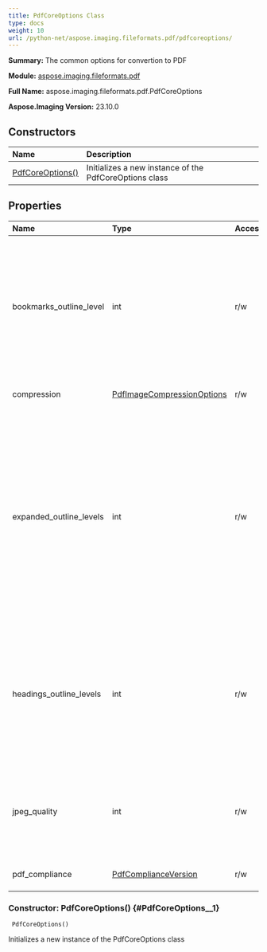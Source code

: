 ```yaml
---
title: PdfCoreOptions Class
type: docs
weight: 10
url: /python-net/aspose.imaging.fileformats.pdf/pdfcoreoptions/
---
```


**Summary:** The common options for convertion to PDF

**Module:** [aspose.imaging.fileformats.pdf](/imaging/python-net/aspose.imaging.fileformats.pdf/)

**Full Name:** aspose.imaging.fileformats.pdf.PdfCoreOptions

**Aspose.Imaging Version:** 23.10.0

## **Constructors**
| **Name** | **Description** |
| :- | :- |
| [PdfCoreOptions()](#PdfCoreOptions__1) | Initializes a new instance of the PdfCoreOptions class |
## **Properties**
| **Name** | **Type** | **Access** | **Description** |
| :- | :- | :- | :- |
| bookmarks_outline_level | int | r/w | Specifies at which level in the document outline to display bookmark objects.<br/>            0 - not displayed.<br/>            1 at first level and so on.<br/>            Default is 0. |
| compression | [PdfImageCompressionOptions](/imaging/python-net/aspose.imaging.imageoptions/pdfimagecompressionoptions/) | r/w | Gets or sets the compression. |
| expanded_outline_levels | int | r/w | Specifies how many levels in the document outline to show expanded when the PDF file is viewed.<br/>            0 - the document outline is not expanded.<br/>            1 - first level items in the document are expanded and so on.<br/>            Default is 0. |
| headings_outline_levels | int | r/w | Specifies how many levels of outline items to include in the document outline.<br/>            0 - no outline, 1 - one outline level and so on.<br/>            Default is 0. |
| jpeg_quality | int | r/w | Specifies the quality of JPEG compression for images (if JPEG compression is used).<br/>            Default is 95. |
| pdf_compliance | [PdfComplianceVersion](/imaging/python-net/aspose.imaging/pdfcomplianceversion) | r/w | Gets or sets the PDF compliance. |


### Constructor: PdfCoreOptions() {#PdfCoreOptions__1}


```
 PdfCoreOptions() 
```

Initializes a new instance of the PdfCoreOptions class

